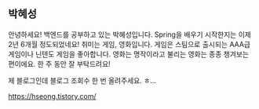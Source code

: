 ## 박혜성

안녕하세요! 백엔드를 공부하고 있는 박혜성입니다.
Spring을 배우기 시작한지는 이제 2년 6개월 정도되었네요!
취미는 게임, 영화입니다. 게임은 스팀으로 출시되는 AAA급 게임이나 닌텐도 게임을 좋아합니다. 영화는 명작이라고 불리는 영화는 종종 챙겨보는 편이에요.
한 주 동안 잘 부탁드려요!

제 블로그인데 블로그 조회수 한 번 올려주세요. ㅎ...

https://hseong.tistory.com/
